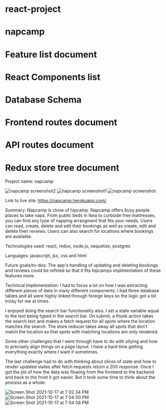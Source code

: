 # react-project
# napcamp
# Feature list document
# React Components list
# Database Schema
# Frontend routes document
# API routes document
# Redux store tree document

Project name: 
napcamp

![napcamp screenshot2](https://user-images.githubusercontent.com/86427873/137657038-07dbb6ce-f515-47af-a4ff-db32e47bedc9.png)
![napcamp screenshot1](https://user-images.githubusercontent.com/86427873/137657040-3c7028d3-d54a-459d-b730-a9d0ce7befe1.png)
![napcamp screenshot](https://user-images.githubusercontent.com/86427873/137657042-6e0fd7f5-f450-4242-97d3-babb1c484a98.png)

Link to live site: 
https://napcamp.herokuapp.com/

Summary: 
Napcamp is clone of hipcamp. Napcamp offers busy people places to take naps. From public beds in Ikea to curbside free mattresses, you can find any type of napping arrangment that fits your needs. Users can read, create, delete and edit their bookings as well as create, edit and delete their reviews. Users can also search for locations where bookings are available. 

Technologies used: 
react, redux, node.js, sequelize, postgres 

Languages: 
javascript, jsx, css and html

Future goals/to-dos: 
The app's handling of updating and deleting bookings and reviews could be refined so that it fits hipcamps implimentation of these features more. 

Technical Implementation: 
I had to focus a lot on how I was extracting different pieces of data in many different components. I had three database tables and all were highly linked through
foreign keys so the logic got a bit tricky for me at times. 

I enjoyed doing the search bar functionality also. I set a state variable equal to the text being typed in the search bar. On submit, a thunk action takes the 
search text and makes a fetch request for all spots where the location matches the search. The store reducer takes away all spots that don't match the location so that spots with matching locations are only rendered. 

Some other challenges that I went through have to do with stlying and how to precisely align things on a page layout. I have a hard time getting everything exactly where I want it sometimes. 

The last challenge had to do with thinking about slices of state and how to render updated states after fetch requests return a 200 response. Once I got the jist of how the data was flowing from the frontend to the backend and back to the front it got easier. But it took some time to think about the process as a whole. 

![Screen Shot 2021-10-17 at 7 02 34 PM](https://user-images.githubusercontent.com/86427873/137658015-1b9e238f-72f6-4ed2-8a64-04e5ac8b21b8.png)
![Screen Shot 2021-10-17 at 7 04 00 PM](https://user-images.githubusercontent.com/86427873/137658127-dff67cf9-bd55-481e-8d3e-f5fe93fc5e6e.png)
![Screen Shot 2021-10-17 at 7 04 08 PM](https://user-images.githubusercontent.com/86427873/137658129-f47861f4-3d27-454a-956d-4af1ac28c71f.png)
